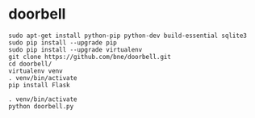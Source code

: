 doorbell
========

    sudo apt-get install python-pip python-dev build-essential sqlite3
    sudo pip install --upgrade pip
    sudo pip install --upgrade virtualenv
    git clone https://github.com/bne/doorbell.git
    cd doorbell/
    virtualenv venv
    . venv/bin/activate
    pip install Flask

    . venv/bin/activate
    python doorbell.py




